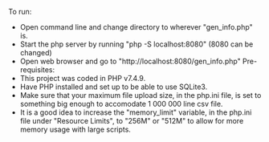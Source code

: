 To run:
- Open command line and change directory to wherever "gen_info.php" is.
- Start the php server by running "php -S localhost:8080" (8080 can be changed)
- Open web browser and go to "http://localhost:8080/gen_info.php"
Pre-requisites:
- This project was coded in PHP v7.4.9.
- Have PHP installed and set up to be able to use SQLite3.
- Make sure that your maximum file upload size, in the php.ini file, is set to something big enough to accomodate 1 000 000 line csv file.
- It is a good idea to increase the "memory_limit" variable, in the php.ini file under "Resource Limits", to "256M" or "512M" to allow for more memory usage with large scripts.
